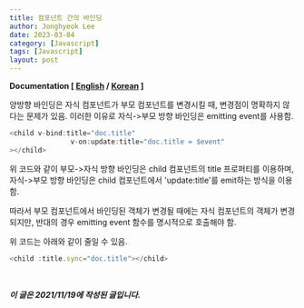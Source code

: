 ```yaml
---
title: 컴포넌트 간의 바인딩
author: Jonghyeok Lee
date: 2023-03-04
category: [Javascript]
tags: [Javascript]
layout: post
---
```




**Documentation [ [English][1] / [Korean][2] ]**

양방향 바인딩은 자식 컴포넌트가 부모 컴포넌트를 변경시킬 때, 변경점이 명확하지 않다는 문제가 있음.
이러한 이유로 자식->부모 방향 바인딩은 emitting event를 사용함.
```javascript
<child v-bind:title="doc.title"
               v-on:update:title="doc.title = $event"
></child>
```
위 코드와 같이 부모->자식 방향 바인딩은 child 컴포넌트의 title 프로퍼티를 이용하며,
자식->부모 방향 바인딩은 child 컴포넌트에서 'update:title'를 emit하는 방식을 이용함.

따라서 부모 컴포넌트에서 바인딩된 객체가 변경될 때에는 자식 컴포넌트의 객체가 변경되지만,
반대의 경우 emitting event 함수를 명시적으로 호출해야 함.

위 코드는 아래와 같이 줄일 수 있음.
```javascript
<child :title.sync="doc.title"></child>
```

<br>

***이 글은 2021/11/19에 작성된 글입니다.***

[1]: https://vuejs.org/v2/guide/components-custom-events.html?#sync-Modifier
[2]: https://kr.vuejs.org/v2/guide/components.html#sync-%EC%88%98%EC%8B%9D%EC%96%B4


